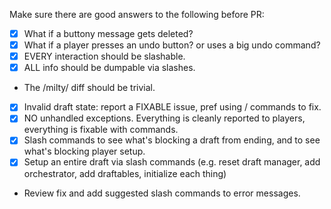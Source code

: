 Make sure there are good answers to the following before PR:

- [X] What if a buttony message gets deleted?
- [X] What if a player presses an undo button? or uses a big undo command?
- [X] EVERY interaction should be slashable.
- [X] ALL info should be dumpable via slashes.
- The /milty/ diff should be trivial.
- [X] Invalid draft state: report a FIXABLE issue, pref using / commands to fix.
- [X] NO unhandled exceptions. Everything is cleanly reported to players, everything is fixable with commands.
- [X] Slash commands to see what's blocking a draft from ending, and to see what's blocking player setup.
- [X] Setup an entire draft via slash commands (e.g. reset draft manager, add orchestrator, add draftables, initialize each thing)
- Review fix and add suggested slash commands to error messages.
